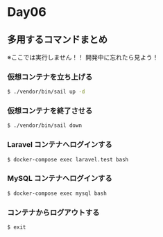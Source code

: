 # Day06

## 多用するコマンドまとめ

※ここでは実行しません！！ 開発中に忘れたら見よう！

### 仮想コンテナを立ち上げる

```bash
$ ./vendor/bin/sail up -d
```

### 仮想コンテナを終了させる

```bash
$ ./vendor/bin/sail down
```

### Laravel コンテナへログインする

```bash
$ docker-compose exec laravel.test bash
```

### MySQL コンテナへログインする

```bash
$ docker-compose exec mysql bash
```

### コンテナからログアウトする

```bash
$ exit
```

